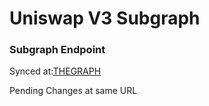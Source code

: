 # Uniswap V3 Subgraph

### Subgraph Endpoint 

Synced at:[THEGRAPH](https://api.thegraph.com/subgraphs/name/3700rpm/zksync-dex)

Pending Changes at same URL
